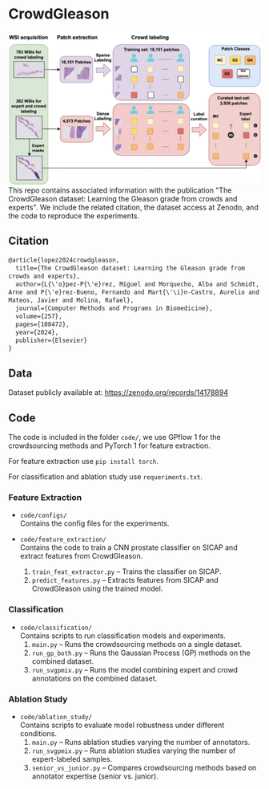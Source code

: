 # CrowdGleason

![Approach](fig.png)
This repo contains associated information with the publication "The CrowdGleason dataset: Learning the Gleason grade from crowds and experts". We include the related citation, the dataset access at Zenodo, and the code to reproduce the experiments.


## Citation 

```
@article{lopez2024crowdgleason,
  title={The CrowdGleason dataset: Learning the Gleason grade from crowds and experts},
  author={L{\'o}pez-P{\'e}rez, Miguel and Morquecho, Alba and Schmidt, Arne and P{\'e}rez-Bueno, Fernando and Mart{\'\i}n-Castro, Aurelio and Mateos, Javier and Molina, Rafael},
  journal={Computer Methods and Programs in Biomedicine},
  volume={257},
  pages={108472},
  year={2024},
  publisher={Elsevier}
}
```

## Data

Dataset publicly available at: https://zenodo.org/records/14178894

## Code

The code is included in the folder `code/`, we use GPflow 1 for the crowdsourcing methods and PyTorch 1 for feature extraction.

For feature extraction use `pip install torch`.

For classification and ablation study use `requeriments.txt`.


### Feature Extraction

- `code/configs/`  
  Contains the config files for the experiments.

- `code/feature_extraction/`  
  Contains the code to train a CNN prostate classifier on SICAP and extract features from CrowdGleason.
  1. `train_feat_extractor.py` – Trains the classifier on SICAP.
  2. `predict_features.py` – Extracts features from SICAP and CrowdGleason using the trained model.

### Classification

- `code/classification/`  
  Contains scripts to run classification models and experiments.
  1. `main.py` – Runs the crowdsourcing methods on a single dataset.
  2. `run_gp_both.py` – Runs the Gaussian Process (GP) methods on the combined dataset.
  3. `run_svgpmix.py` – Runs the model combining expert and crowd annotations on the combined dataset.

### Ablation Study

- `code/ablation_study/`  
  Contains scripts to evaluate model robustness under different conditions.
  1. `main.py` – Runs ablation studies varying the number of annotators.
  2. `run_svgpmix.py` – Runs ablation studies varying the number of expert-labeled samples.
  3. `senior_vs_junior.py` – Compares crowdsourcing methods based on annotator expertise (senior vs. junior).


